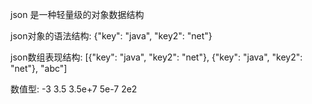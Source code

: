 json 是一种轻量级的对象数据结构

json对象的语法结构: {"key": "java", "key2": "net"}

json数组表现结构: [{"key": "java", "key2": "net"}, {"key": "java", "key2": "net"}, "abc"]

数值型: -3 3.5 3.5e+7 5e-7 2e2


